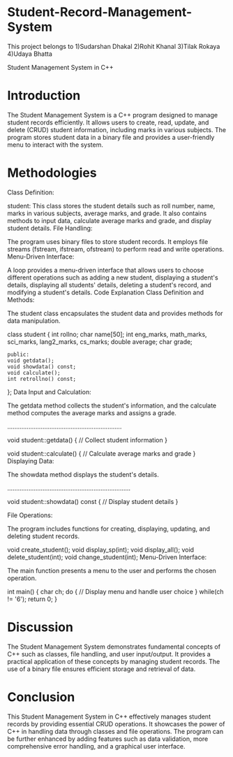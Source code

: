 # Student-Record-Management-System
This project belongs to 
1)Sudarshan Dhakal
2)Rohit Khanal
3)Tilak Rokaya
4)Udaya Bhatta

Student Management System in C++
# Introduction
The Student Management System is a C++ program designed to manage student records efficiently. It allows users to create, read, update, and delete (CRUD) student information, including marks in various subjects. The program stores student data in a binary file and provides a user-friendly menu to interact with the system.

# Methodologies
Class Definition:

student: This class stores the student details such as roll number, name, marks in various subjects, average marks, and grade. It also contains methods to input data, calculate average marks and grade, and display student details.
File Handling:

The program uses binary files to store student records. It employs file streams (fstream, ifstream, ofstream) to perform read and write operations.
Menu-Driven Interface:

A loop provides a menu-driven interface that allows users to choose different operations such as adding a new student, displaying a student's details, displaying all students' details, deleting a student's record, and modifying a student's details.
Code Explanation
Class Definition and Methods:

The student class encapsulates the student data and provides methods for data manipulation.


class student {
    int rollno;
    char name[50];
    int eng_marks, math_marks, sci_marks, lang2_marks, cs_marks;
    double average;
    char grade;
    
    public:
    void getdata();
    void showdata() const;
    void calculate();
    int retrollno() const;
};
Data Input and Calculation:

The getdata method collects the student's information, and the calculate method computes the average marks and assigns a grade.

.................................................................

void student::getdata() {
    // Collect student information
}

void student::calculate() {
    // Calculate average marks and grade
}
Displaying Data:

The showdata method displays the student's details.

......................................................................

void student::showdata() const {
    // Display student details
}

File Operations:

The program includes functions for creating, displaying, updating, and deleting student records.



void create_student();
void display_sp(int);
void display_all();
void delete_student(int);
void change_student(int);
Menu-Driven Interface:

The main function presents a menu to the user and performs the chosen operation.

int main() {
    char ch;
    do {
        // Display menu and handle user choice
    } while(ch != '6');
    return 0;
}

# Discussion
The Student Management System demonstrates fundamental concepts of C++ such as classes, file handling, and user input/output. It provides a practical application of these concepts by managing student records. The use of a binary file ensures efficient storage and retrieval of data.

# Conclusion
This Student Management System in C++ effectively manages student records by providing essential CRUD operations. It showcases the power of C++ in handling data through classes and file operations. The program can be further enhanced by adding features such as data validation, more comprehensive error handling, and a graphical user interface.
